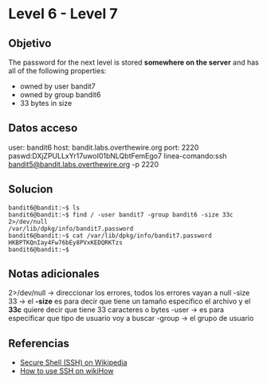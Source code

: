 # Level 6 - Level 7
## Objetivo
The password for the next level is stored **somewhere on the server** and has all of the following properties:

-   owned by user bandit7
-   owned by group bandit6
-   33 bytes in size
## Datos acceso
user: bandit6
host: bandit.labs.overthewire.org
port: 2220
paswd:DXjZPULLxYr17uwoI01bNLQbtFemEgo7
linea-comando:ssh bandit5@bandit.labs.overthewire.org -p 2220

## Solucion
```shell
bandit6@bandit:~$ ls
bandit6@bandit:~$ find / -user bandit7 -group bandit6 -size 33c 2>/dev/null
/var/lib/dpkg/info/bandit7.password
bandit6@bandit:~$ cat /var/lib/dpkg/info/bandit7.password
HKBPTKQnIay4Fw76bEy8PVxKEDQRKTzs
bandit6@bandit:~$ 
```

## Notas adicionales
2>/dev/null -> direccionar los errores, todos los errores vayan a null
-size 33 -> el **-size** es para decir que tiene un tamaño especifico el archivo y el **33c** quiere decir que tiene 33 caracteres o bytes
-user -> es para especificar que tipo de usuario voy a buscar 
-group -> el grupo de usuario

## Referencias
-   [Secure Shell (SSH) on Wikipedia](https://en.wikipedia.org/wiki/Secure_Shell)
-   [How to use SSH on wikiHow](https://www.wikihow.com/Use-SSH)